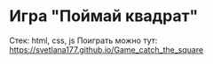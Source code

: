 # Игра "Поймай квадрат"
Стек: html, css, js
Поиграть можно тут: https://svetlana177.github.io/Game_catch_the_square
